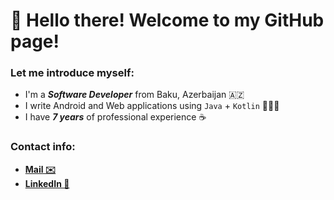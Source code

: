 # 👋 Hello there! Welcome to my GitHub page!
### Let me introduce myself:
- I'm a ***Software Developer*** from Baku, Azerbaijan 🇦🇿
- I write Android and Web applications using `Java` + `Kotlin` 👨🏻‍💻
- I have ***7 years*** of professional experience ☕

### Contact info:
- [**Mail ✉️**](mailto:tamerlan.software@gmail.com)
- [**LinkedIn 💼**](https://www.linkedin.com/in/tamerlan-software)
